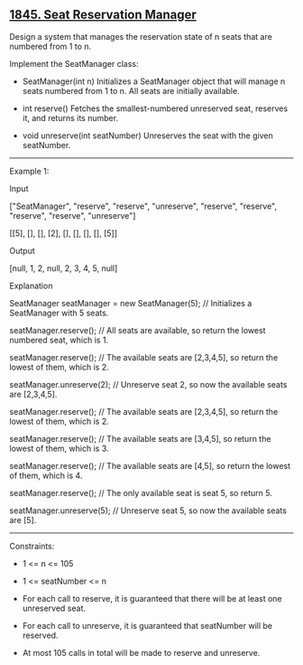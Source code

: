 ## [1845. Seat Reservation Manager](https://leetcode.com/problems/seat-reservation-manager/description/)


Design a system that manages the reservation state of n seats that are numbered from 1 to n.

Implement the SeatManager class:

- SeatManager(int n) Initializes a SeatManager object that will manage n seats numbered from 1 to n. All seats are initially available.

- int reserve() Fetches the smallest-numbered unreserved seat, reserves it, and returns its number.

- void unreserve(int seatNumber) Unreserves the seat with the given seatNumber.
 

---
Example 1:

Input

["SeatManager", "reserve", "reserve", "unreserve", "reserve", "reserve", "reserve", "reserve", "unreserve"]

[[5], [], [], [2], [], [], [], [], [5]]


Output

[null, 1, 2, null, 2, 3, 4, 5, null]


Explanation

SeatManager seatManager = new SeatManager(5); // Initializes a SeatManager with 5 seats.

seatManager.reserve();    // All seats are available, so return the lowest numbered seat, which is 1.

seatManager.reserve();    // The available seats are [2,3,4,5], so return the lowest of them, which is 2.

seatManager.unreserve(2); // Unreserve seat 2, so now the available seats are [2,3,4,5].

seatManager.reserve();    // The available seats are [2,3,4,5], so return the lowest of them, which is 2.

seatManager.reserve();    // The available seats are [3,4,5], so return the lowest of them, which is 3.

seatManager.reserve();    // The available seats are [4,5], so return the lowest of them, which is 4.

seatManager.reserve();    // The only available seat is seat 5, so return 5.

seatManager.unreserve(5); // Unreserve seat 5, so now the available seats are [5].

 
---
Constraints:

- 1 <= n <= 105

- 1 <= seatNumber <= n

- For each call to reserve, it is guaranteed that there will be at least one unreserved seat.

- For each call to unreserve, it is guaranteed that seatNumber will be reserved.

- At most 105 calls in total will be made to reserve and unreserve.
